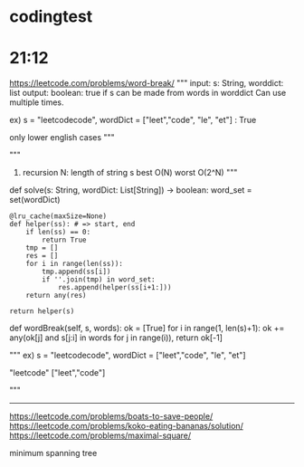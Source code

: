 # codingtest


# 21:12
https://leetcode.com/problems/word-break/
"""
input: s: String, worddict: list
output: boolean: true if s can be made from words in worddict
Can use multiple times.

ex) s = "leetcodecode", wordDict = ["leet","code", "le", "et"] : True

only lower english cases
"""

"""
1) recursion
N: length of string s
best O(N)
worst O(2^N)
"""


def solve(s: String, wordDict: List[String]) -> boolean:
    word_set = set(wordDict)

    @lru_cache(maxSize=None)
    def helper(ss): # => start, end
        if len(ss) == 0:
            return True
        tmp = []
        res = []
        for i in range(len(ss)):
            tmp.append(ss[i])
            if ''.join(tmp) in word_set:
                res.append(helper(ss[i+1:]))
        return any(res)
    
    return helper(s)

def wordBreak(self, s, words):
    ok = [True]
    for i in range(1, len(s)+1):
        ok += any(ok[j] and s[j:i] in words for j in range(i)),
    return ok[-1]

"""
ex) s = "leetcodecode", wordDict = ["leet","code", "le", "et"] 


"leetcode"
["leet","code"]

"""








---



https://leetcode.com/problems/boats-to-save-people/   
https://leetcode.com/problems/koko-eating-bananas/solution/   
https://leetcode.com/problems/maximal-square/   

minimum spanning tree
